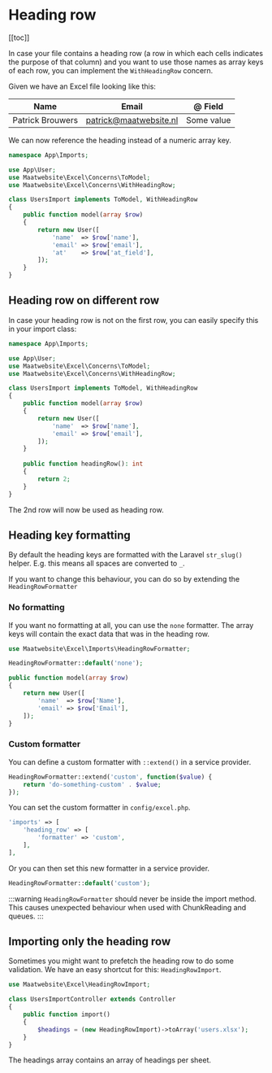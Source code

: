 # Heading row

[[toc]]

In case your file contains a heading row (a row in which each cells indicates the purpose of that column) and you want to use those names as array keys of each row, you can implement the `WithHeadingRow` concern.

Given we have an Excel file looking like this:

| Name | Email | @ Field |
|---- |----|---|
| Patrick Brouwers | patrick@maatwebsite.nl | Some value |

We can now reference the heading instead of a numeric array key.

```php
namespace App\Imports;

use App\User;
use Maatwebsite\Excel\Concerns\ToModel;
use Maatwebsite\Excel\Concerns\WithHeadingRow;

class UsersImport implements ToModel, WithHeadingRow
{
    public function model(array $row)
    {
        return new User([
            'name'  => $row['name'],
            'email' => $row['email'],
            'at'    => $row['at_field'],
        ]);
    }
}
```

## Heading row on different row

In case your heading row is not on the first row, you can easily specify this in your import class:

```php
namespace App\Imports;

use App\User;
use Maatwebsite\Excel\Concerns\ToModel;
use Maatwebsite\Excel\Concerns\WithHeadingRow;

class UsersImport implements ToModel, WithHeadingRow
{
    public function model(array $row)
    {
        return new User([
            'name'  => $row['name'],
            'email' => $row['email'],
        ]);
    }
    
    public function headingRow(): int
    {
        return 2;
    }
}
```

The 2nd row will now be used as heading row.

## Heading key formatting

By default the heading keys are formatted with the Laravel `str_slug()` helper. E.g. this means all spaces are converted to `_`.

If you want to change this behaviour, you can do so by extending the `HeadingRowFormatter`

### No formatting

If you want no formatting at all, you can use the `none` formatter. The array keys will contain the exact data that was in the heading row.

```php
use Maatwebsite\Excel\Imports\HeadingRowFormatter;

HeadingRowFormatter::default('none');

public function model(array $row)
{
    return new User([
        'name'  => $row['Name'],
        'email' => $row['Email'],
    ]);
}
```

### Custom formatter

You can define a custom formatter with `::extend()` in a service provider.

```php
HeadingRowFormatter::extend('custom', function($value) {
    return 'do-something-custom' . $value; 
});
```

You can set the custom formatter in `config/excel.php`.

```php
'imports' => [
    'heading_row' => [
        'formatter' => 'custom',
    ],
],
```

Or you can then set this new formatter in a service provider.

```php
HeadingRowFormatter::default('custom');
```
:::warning
`HeadingRowFormatter` should never be inside the import method. This causes unexpected behaviour when used with ChunkReading and queues.
:::

## Importing only the heading row

Sometimes you might want to prefetch the heading row to do some validation. We have an easy shortcut for this: `HeadingRowImport`.

```php
use Maatwebsite\Excel\HeadingRowImport;

class UsersImportController extends Controller 
{
    public function import()
    {
        $headings = (new HeadingRowImport)->toArray('users.xlsx');
    }
}
```

The headings array contains an array of headings per sheet. 
